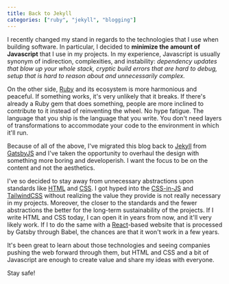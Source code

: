 ```yaml
---
title: Back to Jekyll
categories: ["ruby", "jekyll", "blogging"]
---
```


I recently changed my stand in regards to the technologies that I use when building software.
In particular,
I decided to **minimize the amount of Javascript** that I use in my projects.
In my experience,
Javascript is usually synonym of indirection, complexities, and instability:
*dependency updates that blow up your whole stack,
cryptic build errors that are hard to debug,
setup that is hard to reason about and unnecessarily complex.*

On the other side,
[Ruby](https://www.ruby-lang.org/en/) and its ecosystem is more harmonious and peaceful.
If something works,
it's very unlikely that it breaks.
If there's already a Ruby gem that does something,
people are more inclined to contribute to it instead of reinventing the wheel.
No hype fatigue.
The language that you ship is the language that you write.
You don't need layers of transformations to accommodate your code to the environment in which it'll run.

Because of all of the above,
I've migrated this blog back to [Jekyll](https://jekyllrb.com/) from [GatsbyJS](https://www.gatsbyjs.com/) and I've taken the opportunity to overhaul the design with something more boring and developerish.
I want the focus to be on the content and not the aesthetics.

I've so decided to stay away from unnecessary abstractions upon standards like [HTML](https://en.wikipedia.org/wiki/HTML) and [CSS](https://en.wikipedia.org/wiki/CSS).
I got hyped into the [CSS-in-JS](https://cssinjs.org/) and [TailwindCSS](https://tailwindcss.com/) without realizing the value they provide is not really necessary in my projects.
Moreover, the closer to the standards and the fewer abstractions the better for the long-term sustainability of the projects.
If I write HTML and CSS today, I can open it in years from now, and it'll very likely work.
If I to do the same with a [React](https://reactjs.org/)-based website that is processed by Gatsby through Babel,
the chances are that it won't work in a few years.

It's been great to learn about those technologies and seeing companies pushing the web forward through them,
but HTML and CSS and a bit of Javascript are enough to create value and share my ideas with everyone.

Stay safe!